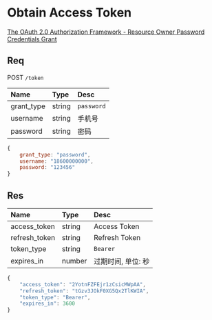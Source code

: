 # Obtain Access Token

[The OAuth 2.0 Authorization Framework - Resource Owner Password Credentials Grant](https://tools.ietf.org/html/rfc6749#section-4.3)

## Req

POST `/token`

| Name       | Type   | Desc       |
|:-----------|:-------|:-----------|
| grant_type | string | `password` |
| username   | string | 手机号     |
| password   | string | 密码       |

```js
{
    grant_type: "password",
    username: "18600000000",
    password: "123456"
}
```

## Res

| Name | Type| Desc |
|:---|:---|:---|
| access_token | string | Access Token |
| refresh_token | string | Refresh Token |
| token_type | string | `Bearer` |
| expires_in | number | 过期时间, 单位: 秒 |


```js
{
    "access_token": "2YotnFZFEjr1zCsicMWpAA",
    "refresh_token": "tGzv3JOkF0XG5Qx2TlKWIA",
    "token_type": "Bearer",
    "expires_in": 3600
}
```
